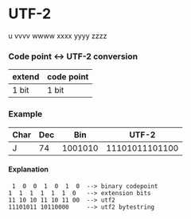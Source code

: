 # UTF-2

u vvvv wwww xxxx yyyy zzzz

### Code point ↔ UTF-2 conversion

| extend | code point |
|--------|------------|
| 1 bit  | 1 bit      |


### Example

| Char | Dec | Bin     | UTF-2          |
|------|-----|---------|----------------|
| J    | 74  | 1001010 | 11101011101100 |

#### Explanation

```
 1  0  0  1  0  1  0  --> binary codepoint
1  1  1  1  1  1  0   --> extension bits
11 10 10 11 10 11 00  --> utf2
11101011 10110000     --> utf2 bytestring
```
